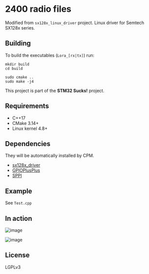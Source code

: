 # 2400 radio files
Modified from `sx128x_linux_driver` project. Linux driver for Semtech SX128x series.

## Building
To build the executables (`Lora_[rx|tx]`) run:
```
mkdir build
cd build

sudo cmake ..
sudo make -j4
```

This project is part of the **STM32 Sucks!** project.

## Requirements
- C++17
- CMake 3.14+
- Linux kernel 4.8+

## Dependencies
They will be automatically installed by CPM.
- [sx128x_driver](https://github.com/YukiWorkshop/sx128x_driver)
- [GPIOPlusPlus](https://github.com/YukiWorkshop/GPIOPlusPlus)
- [SPPI](https://github.com/YukiWorkshop/SPPI)

## Example
See `Test.cpp`

## In action
![image](https://user-images.githubusercontent.com/34613827/97797249-8b041d80-1c56-11eb-9618-3c05292d82d3.png)

![image](https://user-images.githubusercontent.com/34613827/97797279-bedf4300-1c56-11eb-96dd-e6801185be53.png)


## License
LGPLv3
